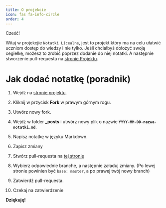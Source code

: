 ```yaml
---
title: O projekcie
icon: fas fa-info-circle
order: 4
---
```


Cześć!

Witaj w projekcjie `Notatki Licealne`, jest to projekt który ma na celu ułatwić uczniom dostęp do wiedzy i nie tylko. Jeśli chciałbyś dołożyć swoją cegiełkę, możesz to zrobić poprzez dodanie do niej notatki. A następnie stworzenie pull-requesta na [stronie Projektu](https://github.com/CheryX/notes).

# Jak dodać notatkę (poradnik)

1. Wejdź na [stronie projektu](https://github.com/CheryX/notes).

2. Kliknij w przycisk **Fork** w prawym górnym rogu.

3. Utwórz nowy fork.

4. Wejdź w folder **_posts** i utwórz nowy plik o nazwie **`YYYY-MM-DD-nazwa-notatki.md`**.

5. Napisz notatkę w języku Markdown.

6. Zapisz zmiany

7. Stwórz pull-requesta na [tej stronie](https://github.com/CheryX/notes/pulls)

8. Wybierz odpowiednie branche, a następnie załaduj zmiany. (Po lewej stronie powinien być `base: master`, a po prawej twój nowy branch)

9. Zatwierdź pull-requesta.

10. Czekaj na zatwierdzenie

**Dziękuję!**

